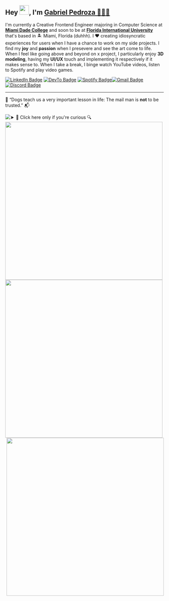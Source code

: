 Hey <img src="https://raw.githubusercontent.com/MartinHeinz/MartinHeinz/master/wave.gif" width="30px">, I'm [Gabriel Pedroza 🙇🏻‍♂️](https://youtu.be/xvFZjo5PgG0)
----------------------------------------------------------------------------------

I'm currently a Creative Frontend Engineer majoring in Computer Science at **[Miami Dade College](https://www.mdc.edu/)** and soon to be at **[Florida 
International University](https://www.fiu.edu/)** that's based in 🏝 Miami, Florida (duhhh). I ❤️ creating idiosyncratic experiences for users when I have a chance to work on my side projects. I find my **joy** and **passion** when I presevere and see the art come to life. When I feel like going above and beyond on x project, I particularly enjoy **3D modeling**, having my **UI/UX** touch and implementing it respectively if it makes sense to. When I take a break, I 
binge watch YouTube videos, listen to Spotify and play video games.

[![LinkedIn Badge](https://img.shields.io/badge/-@gabrielpedroza-0077B5?style=flat-square&labelColor=0077B5&logo=LinkedIn&link=https://www.linkedin.com/in/gabrielpedroza/)](https://www.linkedin.com/in/gabrielpedroza/) [![DevTo Badge](https://img.shields.io/badge/-@gabrielpedroza-0A0A0A?style=flat-square&labelColor=0A0A0A&logo=dev.to&link=https://dev.to/gabrielpedroza)](https://dev.to/gabrielpedroza) [![Spotify Badge](https://img.shields.io/badge/-@gabe-1ED760?style=flat-square&labelColor=fff&logo=Spotify&link=https://open.spotify.com/user/31zfd5mi3py2sxojccclfo764bqq)](https://open.spotify.com/user/31zfd5mi3py2sxojccclfo764bqq)[![Gmail Badge](https://img.shields.io/badge/Gmail-D14836?https://img.shields.io/badge/Gmail-D14836?style=flat-square&logo=gmail&logoColor=white&logo=gmail&logoColor=white)](mailto:theegabrielpedroza@gmail.com)[![Discord Badge](https://img.shields.io/badge/Discord-7289DA?https://img.shields.io/badge/Gmail-D14836?style=flat-square&logo=gmail&logoColor=white&logo=discord&logoColor=white)](https://discordapp.com/users/969429853793300490)
<hr>
<p>🐶 “Dogs teach us a very important lesson in life: The mail man is <b>not</b> to be trusted.” 📬</p>
<img src="https://c.tenor.com/A-ozELwp694AAAAC/thumbs-thumbs-up-kid.gif" align="left" />
<details>
  <summary>🔎 Click here only if you're curious 🔍</summary>
  <br/>
  <ul>
    <li>🔭 I’m currently working on <a href="https://github.com/GabrielPedroza/e-commerce">e-commerce</a>. Check it out 🕵🏻</li>
    <br/>
    <li>🧐 Learning about <b>TypeScript</b>, <b>Nextjs</b>, <b>Intricacies of Frontend</b> and a bit of <b>DSA</b> 🥵</li>
    <br/>
    <li>📝 I sometimes write stuff on <a href="https://dev.to/gabrielpedroza">my blog</a> 📕</li>
    <br/>
    <li>👨🏻‍💻 The current classes I'm taking for <i>Summer 2022</i> are: <b>Java programming<b/>, <b>Intro to Philosophy</b>, <b>Intro Chemistry</b> and <b>Hist US Since 1877</b> 👨🏻‍🎓</li>
      <br/>
    <li>🙊 I am an <b>absolute</b> sucker for laptop stickers 🌃</li>
    <br/>
    <li>🕹 I currently enjoying playing <b>Dead by Daylight</b> on PS4 while watching <b>Barely Sociable</b> and <b>Coffeezilla</b> on YouTube at night 🌙</li>
    <br/>
    <li>This README.md was architecturally and undisputedly <img height="16pt" src="https://forthebadge.com/images/badges/built-with-love.svg" /></li>
  </ul>
</details>

<img width="500px" src="https://forthebadge.com/images/badges/contains-tasty-spaghetti-code.svg" />
    <img width="500px" align="left" src="https://github-readme-stats.vercel.app/api?username=gabrielpedroza&theme=tokyonight&show_icons=true&count_private=true" />
    <img width="500px" align="right" src="https://github-readme-stats.vercel.app/api/top-langs/?username=gabrielpedroza&theme=tokyonight&layout=compact" />
